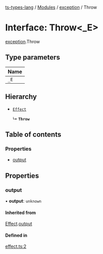 [ts-types-lang](../README.md) / [Modules](../modules.md) / [exception](../modules/exception.md) / Throw

# Interface: Throw<_E\>

[exception](../modules/exception.md).Throw

## Type parameters

| Name |
| :------ |
| `_E` |

## Hierarchy

- [`Effect`](effect.Effect.md)

  ↳ **`Throw`**

## Table of contents

### Properties

- [output](exception.Throw.md#output)

## Properties

### output

• **output**: `unknown`

#### Inherited from

[Effect](effect.Effect.md).[output](effect.Effect.md#output)

#### Defined in

[effect.ts:2](https://github.com/phenax/ts-types-runtime-environment/blob/6c7b4f3/stdlib/effect.ts#L2)
